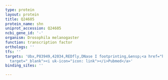 ```yaml
---
type: protein
layout: protein
title: Q24605
protein_name: shn
uniprot_accession: Q24605
ncbi_gene_id: '-'
organism: Drosophila melanogaster
function: transcription factor
orthologs: ''
tfs: ''
targets: 'Ubx,P83949,42034,REDfly,DNase I footprinting,&ensp;<a href="https://www.ncbi.nlm.nih.gov/pubmed/?term=11071761%5Buid%5D+OR+20965965%5Buid%5D"
  target="_blank"><i uk-icon="icon: link"></i>Pubmed</a>'
binding_sites: ''

---
```

